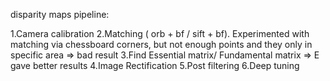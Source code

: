 disparity maps pipeline:

  1.Camera calibration
  2.Matching ( orb + bf / sift + bf). Experimented with matching via chessboard corners, but not enough points and they only in specific area => bad result
  3.Find Essential matrix/ Fundamental matrix => E gave better results
  4.Image Rectification
  5.Post filtering
  6.Deep tuning

